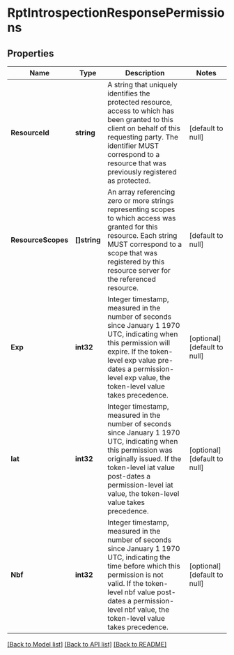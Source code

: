 # RptIntrospectionResponsePermissions

## Properties
Name | Type | Description | Notes
------------ | ------------- | ------------- | -------------
**ResourceId** | **string** | A string that uniquely identifies the protected resource, access to which has been granted to this client on behalf of this requesting party. The identifier MUST correspond to a resource that was previously registered as protected. | [default to null]
**ResourceScopes** | **[]string** | An array referencing zero or more strings representing scopes to which access was granted for this resource. Each string MUST correspond to a scope that was registered by this resource server for the referenced resource. | [default to null]
**Exp** | **int32** | Integer timestamp, measured in the number of seconds since January 1 1970 UTC, indicating when this permission will expire. If the token-level exp value pre-dates a permission-level exp value, the token-level value takes precedence. | [optional] [default to null]
**Iat** | **int32** | Integer timestamp, measured in the number of seconds since January 1 1970 UTC, indicating when this permission was originally issued. If the token-level iat value post-dates a permission-level iat value, the token-level value takes precedence. | [optional] [default to null]
**Nbf** | **int32** | Integer timestamp, measured in the number of seconds since January 1 1970 UTC, indicating the time before which this permission is not valid. If the token-level nbf value post-dates a permission-level nbf value, the token-level value takes precedence. | [optional] [default to null]

[[Back to Model list]](../README.md#documentation-for-models) [[Back to API list]](../README.md#documentation-for-api-endpoints) [[Back to README]](../README.md)

